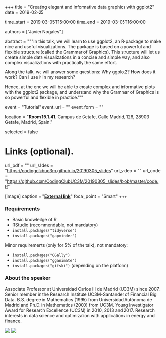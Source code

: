 +++
title = "Creating elegant and informative data graphics with ggplot2"
date = 2019-02-25

time_start = 2019-03-05T15:00:00
time_end = 2019-03-05T16:00:00

authors = ["Javier Nogales"]

abstract = """In this talk, we will learn to use ggplot2, an R-package to make nice and useful visualizations. The package is based on a powerful and flexible structure (called the Grammar of Graphics). This structure will let us create simple data visualizations in a concise and simple way, and also complex visualizations with practically the same effort. 

Along the talk, we will answer some questions: Why ggplot2? How does it work? Can I use it in my research?

Hence, at the end we will be able to create complex and informative plots with the ggplot2 package, and understand why the Grammar of Graphics is so powerful and flexible in practice."""

event = "Tutorial"
event_url = ""
event_form = ""

location = "**Room 15.1.41**. Campus de Getafe, Calle Madrid, 126, 28903 Getafe, Madrid, Spain."

selected = false

# Links (optional).
url_pdf = ""
url_slides = "https://codingclubuc3m.github.io/20190305_slides"
url_video = ""
url_code = "https://github.com/CodingClubUC3M/20190305_slides/blob/master/code.R"

[image]
  caption = "[**External link**](https://sites.google.com/site/jnogalesweb/)"
  focal_point = "Smart" 
+++

### Requirements

- Basic knowledge of R
- RStudio (recommendable, not mandatory)
- `install.packages("tidyverse")`
- `install.packages("gapminder")`

Minor requirements (only for 5% of the talk), not mandatory:

- `install.packages("GGally")`
- `install.packages("gganimate")`
- `install.packages("gifski")` (depending on the platform)

### About the speaker

Associate Professor at Universidad Carlos III de Madrid (UC3M) since 2007. Senior member in the Research Institute UC3M-Santander of Financial Big Data. B.S. degree in Mathematics (1995) from Universidad Autónoma de Madrid and Ph.D. in Mathematics (2000) from UC3M. Young Investigator Award for Research Excellence (UC3M) in 2010, 2013 and 2017. Research interests in data science and optimization with applications in energy and finance.

![](/img/sessions/2019-03-05-1.jpg)
![](/img/sessions/2019-03-05-2.jpg)
